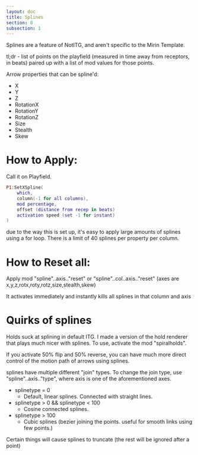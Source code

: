 ```yaml
---
layout: doc
title: Splines
section: 8
subsection: 1
---
```

Splines are a feature of NotITG, and aren't specific to the Mirin Template.

tl;dr - list of points on the playfield (measured in time away from receptors, in beats)
paired up with a list of mod values for those points.

Arrow properties that can be spline'd:
* X
* Y
* Z
* RotationX
* RotationY
* RotationZ
* Size
* Stealth
* Skew

# How to Apply:
Call it on Playfield.

```lua
P1:SetXSpline(
	which,
	column(-1 for all columns),
	mod percentage,
	offset (distance from recep in beats)
	activation speed (set -1 for instant)
)
```

due to the way this is set up, it's easy to apply large amounts of splines using a for loop.
There is a limit of 40 splines per property per column.

# How to Reset all:

Apply mod "spline"..axis.."reset" or "spline"..col..axis.."reset"
(axes are x,y,z,rotx,roty,rotz,size,stealth,skew)

It activates immediately and instantly kills all splines in that column and axis




# Quirks of splines

Holds suck at splining in default ITG.
I made a version of the hold renderer that plays much nicer with splines.
To use, activate the mod "spiralholds".

If you activate 50% flip and 50% reverse, you can have much more direct control of the motion path
of arrows using splines.

splines have multiple different "join" types.
To change the join type, use "spline"..axis.."type", where axis is one of the aforementioned axes.

* splinetype = 0
	* Default, linear splines. Connected with straight lines.
* splinetype > 0 && splinetype < 100
	* Cosine connected splines.
* splinetype > 100
	* Cubic splines (bezier joining the points. useful for smooth links using few points.)

Certain things will cause splines to truncate (the rest will be ignored after a point)